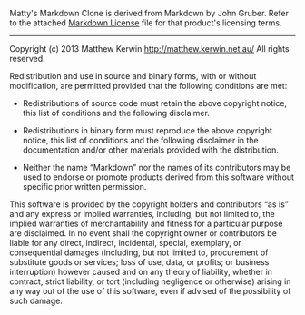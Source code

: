 Matty's Markdown Clone is derived from Markdown by John Gruber.
Refer to the attached [Markdown License][1] file for that product's
licensing terms.

-----

Copyright (c) 2013 Matthew Kerwin
<http://matthew.kerwin.net.au/>
All rights reserved.

Redistribution and use in source and binary forms, with or without
modification, are permitted provided that the following conditions are
met:

* Redistributions of source code must retain the above copyright notice,
  this list of conditions and the following disclaimer.

* Redistributions in binary form must reproduce the above copyright
  notice, this list of conditions and the following disclaimer in the
  documentation and/or other materials provided with the distribution.

* Neither the name “Markdown” nor the names of its contributors may be
  used to endorse or promote products derived from this software without
  specific prior written permission.

This software is provided by the copyright holders and contributors
“as is” and any express or implied warranties, including, but not
limited to, the implied warranties of merchantability and fitness for a
particular purpose are disclaimed. In no event shall the copyright owner
or contributors be liable for any direct, indirect, incidental, special,
exemplary, or consequential damages (including, but not limited to,
procurement of substitute goods or services; loss of use, data, or
profits; or business interruption) however caused and on any theory of
liability, whether in contract, strict liability, or tort (including
negligence or otherwise) arising in any way out of the use of this
software, even if advised of the possibility of such damage.

[1]: Markdown_License.md
